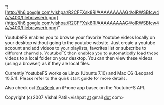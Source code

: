 "![http://lh6.google.com/vishpat/R2CFFXsk8RI/AAAAAAAAAG4/oIRWSBfcw4A/s400/filebrowserh.png](http://lh6.google.com/vishpat/R2CFFXsk8RI/AAAAAAAAAG4/oIRWSBfcw4A/s400/filebrowserh.png)"

YoutubeFS enables you to browse your favorite Youtube videos locally on your desktop
without going to the youtube website. Just create a youtube account and add videos to your
playlists, favorites list or subscribe to different channels. YoutubeFS then enables you to
automatically load these videos to a local folder on your desktop. You can then view these videos (using a browser) as if they are local files.

Currently YoutubeFS works on Linux (Ubuntu 7.10) and Mac OS (Leopard 10.5.1). Please refer to the quick start guide for more details.

Also check out [YouSeek](http://youseek.akruty.com) an iPhone app based on the YoutubeFS API.

Copyright (c) 2007 Vishal Patil <vishpat [at](at.md) gmail [dot](dot.md) com>